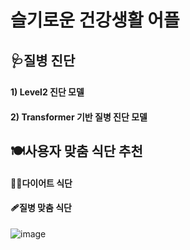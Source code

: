 # 슬기로운 건강생활 어플

## 🩺질병 진단
  ####  1) Level2 진단 모델
  ####  2) Transformer 기반 질병 진단 모델
 
 
## 🍽️사용자 맞춤 식단 추천

  ####  🏃‍♀️다이어트 식단

  ####  🩹질병 맞춤 식단
  ![image](https://user-images.githubusercontent.com/86948867/168551915-e2a0a7ec-0a24-4853-9162-5c96328e6112.png)


